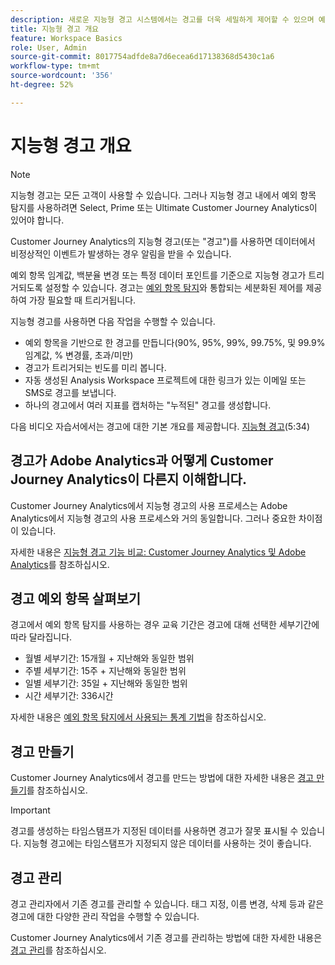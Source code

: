 ```yaml
---
description: 새로운 지능형 경고 시스템에서는 경고를 더욱 세밀하게 제어할 수 있으며 예외 항목 탐지 기능이 경고 시스템과 통합됩니다.
title: 지능형 경고 개요
feature: Workspace Basics
role: User, Admin
source-git-commit: 8017754adfde8a7d6ecea6d17138368d5430c1a6
workflow-type: tm+mt
source-wordcount: '356'
ht-degree: 52%

---
```


# 지능형 경고 개요

>[!NOTE]
>
>지능형 경고는 모든 고객이 사용할 수 있습니다. 그러나 지능형 경고 내에서 예외 항목 탐지를 사용하려면 Select, Prime 또는 Ultimate Customer Journey Analytics이 있어야 합니다.

Customer Journey Analytics의 지능형 경고(또는 &quot;경고&quot;)를 사용하면 데이터에서 비정상적인 이벤트가 발생하는 경우 알림을 받을 수 있습니다.

예외 항목 임계값, 백분율 변경 또는 특정 데이터 포인트를 기준으로 지능형 경고가 트리거되도록 설정할 수 있습니다. 경고는 [예외 항목 탐지](/help/analysis-workspace/c-anomaly-detection/anomaly-detection.md)와 통합되는 세분화된 제어를 제공하여 가장 필요할 때 트리거됩니다.

지능형 경고를 사용하면 다음 작업을 수행할 수 있습니다.

* 예외 항목을 기반으로 한 경고를 만듭니다(90%, 95%, 99%, 99.75%, 및 99.9% 임계값, % 변경률, 초과/미만)
* 경고가 트리거되는 빈도를 미리 봅니다.
* 자동 생성된 Analysis Workspace 프로젝트에 대한 링크가 있는 이메일 또는 SMS로 경고를 보냅니다.
* 하나의 경고에서 여러 지표를 캡처하는 &quot;누적된&quot; 경고를 생성합니다.

다음 비디오 자습서에서는 경고에 대한 기본 개요를 제공합니다. [지능형 경고](https://experienceleague.adobe.com/docs/analytics-learn/tutorials/data-science/intelligent-alerts.html?lang=ko-KR)(5:34)

## 경고가 Adobe Analytics과 어떻게 Customer Journey Analytics이 다른지 이해합니다.

Customer Journey Analytics에서 지능형 경고의 사용 프로세스는 Adobe Analytics에서 지능형 경고의 사용 프로세스와 거의 동일합니다. 그러나 중요한 차이점이 있습니다.

자세한 내용은 [지능형 경고 기능 비교: Customer Journey Analytics 및 Adobe Analytics](/help/components/c-intelligent-alerts/alerts-feature-comparison.md)를 참조하십시오.

## 경고 예외 항목 살펴보기

경고에서 예외 항목 탐지를 사용하는 경우 교육 기간은 경고에 대해 선택한 세부기간에 따라 달라집니다.

* 월별 세부기간: 15개월 + 지난해와 동일한 범위
* 주별 세부기간: 15주 + 지난해와 동일한 범위
* 일별 세부기간: 35일 + 지난해와 동일한 범위
* 시간 세부기간: 336시간

자세한 내용은 [예외 항목 탐지에서 사용되는 통계 기법](/help/analysis-workspace/c-anomaly-detection/statistics-anomaly-detection.md)을 참조하십시오.

## 경고 만들기

Customer Journey Analytics에서 경고를 만드는 방법에 대한 자세한 내용은 [경고 만들기](/help/components/c-intelligent-alerts/alert-builder.md)를 참조하십시오.

>[!IMPORTANT]
>
>경고를 생성하는 타임스탬프가 지정된 데이터를 사용하면 경고가 잘못 표시될 수 있습니다. 지능형 경고에는 타임스탬프가 지정되지 않은 데이터를 사용하는 것이 좋습니다.

## 경고 관리

경고 관리자에서 기존 경고를 관리할 수 있습니다. 태그 지정, 이름 변경, 삭제 등과 같은 경고에 대한 다양한 관리 작업을 수행할 수 있습니다.

Customer Journey Analytics에서 기존 경고를 관리하는 방법에 대한 자세한 내용은 [경고 관리](/help/components/c-intelligent-alerts/alert-manager.md)를 참조하십시오.

